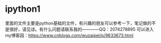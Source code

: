 # ipython1
里面的文件主要是python基础的文件，有兴趣的朋友可以参考一下，笔记做的不是很好，请见谅。有什么问题请联系我的————QQ：2074278895
可以进入my博客园：https://www.cnblogs.com/wuzaipei/p/9633673.html
